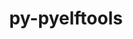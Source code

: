 ---
title: "py-pyelftools"
layout: cache
categories: [package, develop]
meta: {"compilers": ["cce@=18.0.0", "gcc@=11.4.0", "gcc@=9.4.0", "oneapi@=2024.2.1"], "num_specs": 22, "num_specs_by_stack": {"e4s": 10, "e4s-cray-rhel": 5, "e4s-neoverse_v1": 2, "e4s-oneapi": 4, "e4s-power": 1, "root": 22}, "oss": ["rhel8", "ubuntu20.04", "ubuntu22.04"], "platforms": ["linux"], "stacks": ["e4s", "e4s-cray-rhel", "e4s-neoverse_v1", "e4s-oneapi", "e4s-power", "root"], "targets": ["neoverse_v1", "ppc64le", "x86_64_v3"], "versions": ["0.27", "0.29"]}
spec_details: [{"compiler": "gcc@=11.4.0", "hash": "3cj56q77eb75ogpoeezjktpc4gqwjlei", "os": "ubuntu22.04", "platform": "linux", "size": "-", "stacks": ["e4s", "root"], "tarball": "https://binaries.spack.io/develop/build_cache/linux-ubuntu22.04-x86_64_v3/gcc-11.4.0/py-pyelftools-0.29/linux-ubuntu22.04-x86_64_v3-gcc-11.4.0-py-pyelftools-0.29-3cj56q77eb75ogpoeezjktpc4gqwjlei.spack", "target": "x86_64_v3", "variants": ["build_system=python_pip"], "versions": ["0.29"]}, {"compiler": "gcc@=9.4.0", "hash": "3gfostmzlqdgjmmc3ritksdxtokbg3z3", "os": "ubuntu20.04", "platform": "linux", "size": "-", "stacks": ["e4s-power", "root"], "tarball": "https://binaries.spack.io/develop/build_cache/linux-ubuntu20.04-ppc64le/gcc-9.4.0/py-pyelftools-0.29/linux-ubuntu20.04-ppc64le-gcc-9.4.0-py-pyelftools-0.29-3gfostmzlqdgjmmc3ritksdxtokbg3z3.spack", "target": "ppc64le", "variants": ["build_system=python_pip"], "versions": ["0.29"]}, {"compiler": "oneapi@=2024.2.1", "hash": "5kt43y67vlkbruy3pchntj5evsgqqndr", "os": "ubuntu22.04", "platform": "linux", "size": "-", "stacks": ["e4s-oneapi", "root"], "tarball": "https://binaries.spack.io/develop/build_cache/linux-ubuntu22.04-x86_64_v3/oneapi-2024.2.1/py-pyelftools-0.29/linux-ubuntu22.04-x86_64_v3-oneapi-2024.2.1-py-pyelftools-0.29-5kt43y67vlkbruy3pchntj5evsgqqndr.spack", "target": "x86_64_v3", "variants": ["build_system=python_pip"], "versions": ["0.29"]}, {"compiler": "cce@=18.0.0", "hash": "7or2iq3m5gu3dibuy3ic6cwzodoxghfd", "os": "rhel8", "platform": "linux", "size": "-", "stacks": ["e4s-cray-rhel", "root"], "tarball": "https://binaries.spack.io/develop/build_cache/linux-rhel8-x86_64_v3/cce-18.0.0/py-pyelftools-0.29/linux-rhel8-x86_64_v3-cce-18.0.0-py-pyelftools-0.29-7or2iq3m5gu3dibuy3ic6cwzodoxghfd.spack", "target": "x86_64_v3", "variants": ["build_system=python_pip"], "versions": ["0.29"]}, {"compiler": "gcc@=11.4.0", "hash": "b4u33qhwg2f3hb6kqm5pa5fq5iqqwsfh", "os": "ubuntu22.04", "platform": "linux", "size": "-", "stacks": ["e4s", "root"], "tarball": "https://binaries.spack.io/develop/build_cache/linux-ubuntu22.04-x86_64_v3/gcc-11.4.0/py-pyelftools-0.27/linux-ubuntu22.04-x86_64_v3-gcc-11.4.0-py-pyelftools-0.27-b4u33qhwg2f3hb6kqm5pa5fq5iqqwsfh.spack", "target": "x86_64_v3", "variants": ["build_system=python_pip"], "versions": ["0.27"]}, {"compiler": "gcc@=11.4.0", "hash": "dwng7lwdk467qk7iaecc6xgcp2mjt7bb", "os": "ubuntu22.04", "platform": "linux", "size": "-", "stacks": ["e4s", "root"], "tarball": "https://binaries.spack.io/develop/build_cache/linux-ubuntu22.04-x86_64_v3/gcc-11.4.0/py-pyelftools-0.29/linux-ubuntu22.04-x86_64_v3-gcc-11.4.0-py-pyelftools-0.29-dwng7lwdk467qk7iaecc6xgcp2mjt7bb.spack", "target": "x86_64_v3", "variants": ["build_system=python_pip"], "versions": ["0.29"]}, {"compiler": "gcc@=11.4.0", "hash": "f7yqxpigdcmgar6ywkab44funb5kl5ve", "os": "ubuntu22.04", "platform": "linux", "size": "-", "stacks": ["e4s-neoverse_v1", "root"], "tarball": "https://binaries.spack.io/develop/build_cache/linux-ubuntu22.04-neoverse_v1/gcc-11.4.0/py-pyelftools-0.29/linux-ubuntu22.04-neoverse_v1-gcc-11.4.0-py-pyelftools-0.29-f7yqxpigdcmgar6ywkab44funb5kl5ve.spack", "target": "neoverse_v1", "variants": ["build_system=python_pip"], "versions": ["0.29"]}, {"compiler": "gcc@=11.4.0", "hash": "gh4hwppstf5bdim4337oixiofneyfbl6", "os": "ubuntu22.04", "platform": "linux", "size": "-", "stacks": ["e4s", "root"], "tarball": "https://binaries.spack.io/develop/build_cache/linux-ubuntu22.04-x86_64_v3/gcc-11.4.0/py-pyelftools-0.29/linux-ubuntu22.04-x86_64_v3-gcc-11.4.0-py-pyelftools-0.29-gh4hwppstf5bdim4337oixiofneyfbl6.spack", "target": "x86_64_v3", "variants": ["build_system=python_pip"], "versions": ["0.29"]}, {"compiler": "gcc@=11.4.0", "hash": "i655fe6taidsx5njlcjlpz72uxhsnct5", "os": "ubuntu22.04", "platform": "linux", "size": "-", "stacks": ["e4s", "root"], "tarball": "https://binaries.spack.io/develop/build_cache/linux-ubuntu22.04-x86_64_v3/gcc-11.4.0/py-pyelftools-0.27/linux-ubuntu22.04-x86_64_v3-gcc-11.4.0-py-pyelftools-0.27-i655fe6taidsx5njlcjlpz72uxhsnct5.spack", "target": "x86_64_v3", "variants": ["build_system=python_pip"], "versions": ["0.27"]}, {"compiler": "oneapi@=2024.2.1", "hash": "irpnwkztqbjyt7nvsigemrrdgcgccchc", "os": "ubuntu22.04", "platform": "linux", "size": "-", "stacks": ["e4s-oneapi", "root"], "tarball": "https://binaries.spack.io/develop/build_cache/linux-ubuntu22.04-x86_64_v3/oneapi-2024.2.1/py-pyelftools-0.29/linux-ubuntu22.04-x86_64_v3-oneapi-2024.2.1-py-pyelftools-0.29-irpnwkztqbjyt7nvsigemrrdgcgccchc.spack", "target": "x86_64_v3", "variants": ["build_system=python_pip"], "versions": ["0.29"]}, {"compiler": "gcc@=11.4.0", "hash": "j3lwwbtehhywzgplc62qpd472hpqyixe", "os": "ubuntu22.04", "platform": "linux", "size": "-", "stacks": ["e4s", "root"], "tarball": "https://binaries.spack.io/develop/build_cache/linux-ubuntu22.04-x86_64_v3/gcc-11.4.0/py-pyelftools-0.27/linux-ubuntu22.04-x86_64_v3-gcc-11.4.0-py-pyelftools-0.27-j3lwwbtehhywzgplc62qpd472hpqyixe.spack", "target": "x86_64_v3", "variants": ["build_system=python_pip"], "versions": ["0.27"]}, {"compiler": "cce@=18.0.0", "hash": "jydbvubts4d3vfzykm3rcbnactbn7f7l", "os": "rhel8", "platform": "linux", "size": "-", "stacks": ["e4s-cray-rhel", "root"], "tarball": "https://binaries.spack.io/develop/build_cache/linux-rhel8-x86_64_v3/cce-18.0.0/py-pyelftools-0.29/linux-rhel8-x86_64_v3-cce-18.0.0-py-pyelftools-0.29-jydbvubts4d3vfzykm3rcbnactbn7f7l.spack", "target": "x86_64_v3", "variants": ["build_system=python_pip"], "versions": ["0.29"]}, {"compiler": "cce@=18.0.0", "hash": "lpmvdsv5glpvpfu565z27drmez3vzema", "os": "rhel8", "platform": "linux", "size": "-", "stacks": ["e4s-cray-rhel", "root"], "tarball": "https://binaries.spack.io/develop/build_cache/linux-rhel8-x86_64_v3/cce-18.0.0/py-pyelftools-0.29/linux-rhel8-x86_64_v3-cce-18.0.0-py-pyelftools-0.29-lpmvdsv5glpvpfu565z27drmez3vzema.spack", "target": "x86_64_v3", "variants": ["build_system=python_pip"], "versions": ["0.29"]}, {"compiler": "gcc@=11.4.0", "hash": "nvnsipmf7h367ivh5o3hazrlsbxofrhm", "os": "ubuntu22.04", "platform": "linux", "size": "-", "stacks": ["e4s", "root"], "tarball": "https://binaries.spack.io/develop/build_cache/linux-ubuntu22.04-x86_64_v3/gcc-11.4.0/py-pyelftools-0.29/linux-ubuntu22.04-x86_64_v3-gcc-11.4.0-py-pyelftools-0.29-nvnsipmf7h367ivh5o3hazrlsbxofrhm.spack", "target": "x86_64_v3", "variants": ["build_system=python_pip"], "versions": ["0.29"]}, {"compiler": "oneapi@=2024.2.1", "hash": "pj37xb5rcxy6oizntzpvimh4wg7lzmdj", "os": "ubuntu22.04", "platform": "linux", "size": "-", "stacks": ["e4s-oneapi", "root"], "tarball": "https://binaries.spack.io/develop/build_cache/linux-ubuntu22.04-x86_64_v3/oneapi-2024.2.1/py-pyelftools-0.29/linux-ubuntu22.04-x86_64_v3-oneapi-2024.2.1-py-pyelftools-0.29-pj37xb5rcxy6oizntzpvimh4wg7lzmdj.spack", "target": "x86_64_v3", "variants": ["build_system=python_pip"], "versions": ["0.29"]}, {"compiler": "cce@=18.0.0", "hash": "pnkgr3ztuip66qqfywhqbjeuhr2qufpr", "os": "rhel8", "platform": "linux", "size": "-", "stacks": ["e4s-cray-rhel", "root"], "tarball": "https://binaries.spack.io/develop/build_cache/linux-rhel8-x86_64_v3/cce-18.0.0/py-pyelftools-0.29/linux-rhel8-x86_64_v3-cce-18.0.0-py-pyelftools-0.29-pnkgr3ztuip66qqfywhqbjeuhr2qufpr.spack", "target": "x86_64_v3", "variants": ["build_system=python_pip"], "versions": ["0.29"]}, {"compiler": "cce@=18.0.0", "hash": "tjfh5wmvr7yoi55gmzxilfbrdev6culs", "os": "rhel8", "platform": "linux", "size": "-", "stacks": ["e4s-cray-rhel", "root"], "tarball": "https://binaries.spack.io/develop/build_cache/linux-rhel8-x86_64_v3/cce-18.0.0/py-pyelftools-0.29/linux-rhel8-x86_64_v3-cce-18.0.0-py-pyelftools-0.29-tjfh5wmvr7yoi55gmzxilfbrdev6culs.spack", "target": "x86_64_v3", "variants": ["build_system=python_pip"], "versions": ["0.29"]}, {"compiler": "gcc@=11.4.0", "hash": "w3qnfa5orqoxlqmbdg5toxllvhvqh2pk", "os": "ubuntu22.04", "platform": "linux", "size": "-", "stacks": ["e4s", "root"], "tarball": "https://binaries.spack.io/develop/build_cache/linux-ubuntu22.04-x86_64_v3/gcc-11.4.0/py-pyelftools-0.29/linux-ubuntu22.04-x86_64_v3-gcc-11.4.0-py-pyelftools-0.29-w3qnfa5orqoxlqmbdg5toxllvhvqh2pk.spack", "target": "x86_64_v3", "variants": ["build_system=python_pip"], "versions": ["0.29"]}, {"compiler": "gcc@=11.4.0", "hash": "xykbaj6kjfp5xq2ahpri7ijo4z37h5ec", "os": "ubuntu22.04", "platform": "linux", "size": "-", "stacks": ["e4s", "root"], "tarball": "https://binaries.spack.io/develop/build_cache/linux-ubuntu22.04-x86_64_v3/gcc-11.4.0/py-pyelftools-0.27/linux-ubuntu22.04-x86_64_v3-gcc-11.4.0-py-pyelftools-0.27-xykbaj6kjfp5xq2ahpri7ijo4z37h5ec.spack", "target": "x86_64_v3", "variants": ["build_system=python_pip"], "versions": ["0.27"]}, {"compiler": "gcc@=11.4.0", "hash": "ya7gp7v2vknwyra4aziqabqjpj5y5a3q", "os": "ubuntu22.04", "platform": "linux", "size": "-", "stacks": ["e4s", "root"], "tarball": "https://binaries.spack.io/develop/build_cache/linux-ubuntu22.04-x86_64_v3/gcc-11.4.0/py-pyelftools-0.27/linux-ubuntu22.04-x86_64_v3-gcc-11.4.0-py-pyelftools-0.27-ya7gp7v2vknwyra4aziqabqjpj5y5a3q.spack", "target": "x86_64_v3", "variants": ["build_system=python_pip"], "versions": ["0.27"]}, {"compiler": "oneapi@=2024.2.1", "hash": "ydpto2lfru446mzqz6xwkuxtwvmcksht", "os": "ubuntu22.04", "platform": "linux", "size": "-", "stacks": ["e4s-oneapi", "root"], "tarball": "https://binaries.spack.io/develop/build_cache/linux-ubuntu22.04-x86_64_v3/oneapi-2024.2.1/py-pyelftools-0.29/linux-ubuntu22.04-x86_64_v3-oneapi-2024.2.1-py-pyelftools-0.29-ydpto2lfru446mzqz6xwkuxtwvmcksht.spack", "target": "x86_64_v3", "variants": ["build_system=python_pip"], "versions": ["0.29"]}, {"compiler": "gcc@=11.4.0", "hash": "yhc4wm4khpqmhxsrjneaxyehndqelroh", "os": "ubuntu22.04", "platform": "linux", "size": "-", "stacks": ["e4s-neoverse_v1", "root"], "tarball": "https://binaries.spack.io/develop/build_cache/linux-ubuntu22.04-neoverse_v1/gcc-11.4.0/py-pyelftools-0.29/linux-ubuntu22.04-neoverse_v1-gcc-11.4.0-py-pyelftools-0.29-yhc4wm4khpqmhxsrjneaxyehndqelroh.spack", "target": "neoverse_v1", "variants": ["build_system=python_pip"], "versions": ["0.29"]}]
---